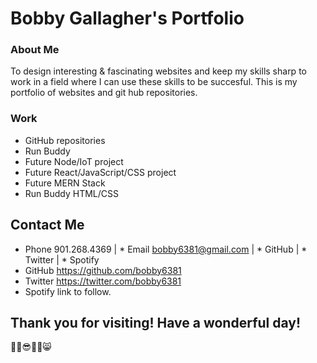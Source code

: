 # Bobby Gallagher's Portfolio

### About Me
To design interesting & fascinating websites and keep my skills sharp to work in a field where I can use these skills to be succesful. 
This is my portfolio of websites and git hub repositories.

### Work
* GitHub repositories
* Run Buddy
* Future Node/IoT project
* Future React/JavaScript/CSS project
* Future MERN Stack
* Run Buddy HTML/CSS


## Contact Me
* Phone 901.268.4369 | * Email bobby6381@gmail.com | * GitHub | * Twitter | * Spotify
* GitHub https://github.com/bobby6381
* Twitter https://twitter.com/bobby6381
* Spotify link to follow.

## Thank you for visiting! Have a wonderful day!
🐱‍🐉😎🐱‍👤😸
